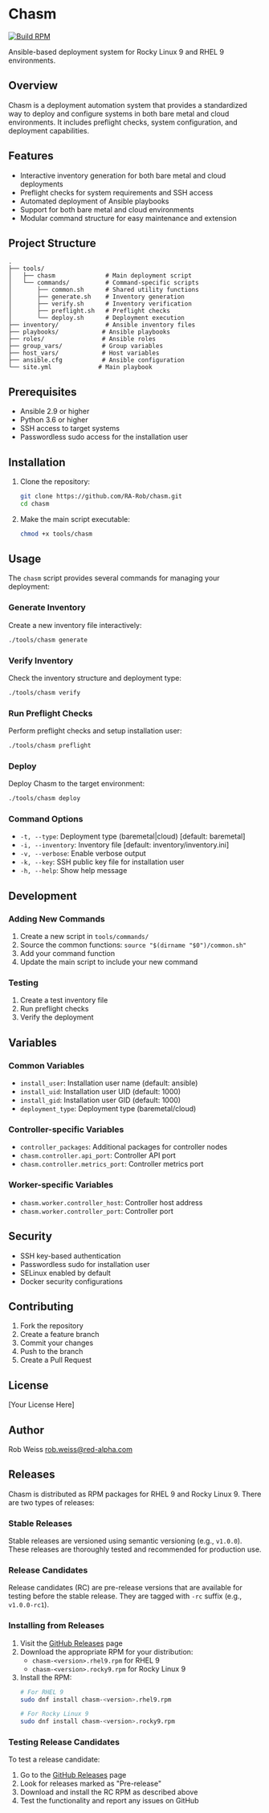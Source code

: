 # Chasm

[![Build RPM](https://github.com/RA-Rob/chasm/actions/workflows/build-rpm.yml/badge.svg)](https://github.com/RA-Rob/chasm/actions/workflows/build-rpm.yml)

Ansible-based deployment system for Rocky Linux 9 and RHEL 9 environments.

## Overview

Chasm is a deployment automation system that provides a standardized way to deploy and configure systems in both bare metal and cloud environments. It includes preflight checks, system configuration, and deployment capabilities.

## Features

- Interactive inventory generation for both bare metal and cloud deployments
- Preflight checks for system requirements and SSH access
- Automated deployment of Ansible playbooks
- Support for both bare metal and cloud environments
- Modular command structure for easy maintenance and extension

## Project Structure

```
.
├── tools/
│   ├── chasm              # Main deployment script
│   └── commands/          # Command-specific scripts
│       ├── common.sh      # Shared utility functions
│       ├── generate.sh    # Inventory generation
│       ├── verify.sh      # Inventory verification
│       ├── preflight.sh   # Preflight checks
│       └── deploy.sh      # Deployment execution
├── inventory/             # Ansible inventory files
├── playbooks/            # Ansible playbooks
├── roles/                # Ansible roles
├── group_vars/           # Group variables
├── host_vars/            # Host variables
├── ansible.cfg           # Ansible configuration
└── site.yml             # Main playbook
```

## Prerequisites

- Ansible 2.9 or higher
- Python 3.6 or higher
- SSH access to target systems
- Passwordless sudo access for the installation user

## Installation

1. Clone the repository:
   ```bash
   git clone https://github.com/RA-Rob/chasm.git
   cd chasm
   ```

2. Make the main script executable:
   ```bash
   chmod +x tools/chasm
   ```

## Usage

The `chasm` script provides several commands for managing your deployment:

### Generate Inventory

Create a new inventory file interactively:
```bash
./tools/chasm generate
```

### Verify Inventory

Check the inventory structure and deployment type:
```bash
./tools/chasm verify
```

### Run Preflight Checks

Perform preflight checks and setup installation user:
```bash
./tools/chasm preflight
```

### Deploy

Deploy Chasm to the target environment:
```bash
./tools/chasm deploy
```

### Command Options

- `-t, --type`: Deployment type (baremetal|cloud) [default: baremetal]
- `-i, --inventory`: Inventory file [default: inventory/inventory.ini]
- `-v, --verbose`: Enable verbose output
- `-k, --key`: SSH public key file for installation user
- `-h, --help`: Show help message

## Development

### Adding New Commands

1. Create a new script in `tools/commands/`
2. Source the common functions: `source "$(dirname "$0")/common.sh"`
3. Add your command function
4. Update the main script to include your new command

### Testing

1. Create a test inventory file
2. Run preflight checks
3. Verify the deployment

## Variables

### Common Variables

- `install_user`: Installation user name (default: ansible)
- `install_uid`: Installation user UID (default: 1000)
- `install_gid`: Installation user GID (default: 1000)
- `deployment_type`: Deployment type (baremetal/cloud)

### Controller-specific Variables

- `controller_packages`: Additional packages for controller nodes
- `chasm.controller.api_port`: Controller API port
- `chasm.controller.metrics_port`: Controller metrics port

### Worker-specific Variables

- `chasm.worker.controller_host`: Controller host address
- `chasm.worker.controller_port`: Controller port

## Security

- SSH key-based authentication
- Passwordless sudo for installation user
- SELinux enabled by default
- Docker security configurations

## Contributing

1. Fork the repository
2. Create a feature branch
3. Commit your changes
4. Push to the branch
5. Create a Pull Request

## License

[Your License Here]

## Author

Rob Weiss <rob.weiss@red-alpha.com>

## Releases

Chasm is distributed as RPM packages for RHEL 9 and Rocky Linux 9. There are two types of releases:

### Stable Releases
Stable releases are versioned using semantic versioning (e.g., `v1.0.0`). These releases are thoroughly tested and recommended for production use.

### Release Candidates
Release candidates (RC) are pre-release versions that are available for testing before the stable release. They are tagged with `-rc` suffix (e.g., `v1.0.0-rc1`).

### Installing from Releases

1. Visit the [GitHub Releases](https://github.com/your-org/chasm/releases) page
2. Download the appropriate RPM for your distribution:
   - `chasm-<version>.rhel9.rpm` for RHEL 9
   - `chasm-<version>.rocky9.rpm` for Rocky Linux 9
3. Install the RPM:
   ```bash
   # For RHEL 9
   sudo dnf install chasm-<version>.rhel9.rpm

   # For Rocky Linux 9
   sudo dnf install chasm-<version>.rocky9.rpm
   ```

### Testing Release Candidates

To test a release candidate:

1. Go to the [GitHub Releases](https://github.com/your-org/chasm/releases) page
2. Look for releases marked as "Pre-release"
3. Download and install the RC RPM as described above
4. Test the functionality and report any issues on GitHub 